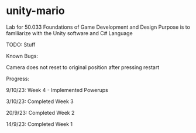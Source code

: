 # unity-mario

Lab for 50.033 Foundations of Game Development and Design
Purpose is to familiarize with the Unity software and C# Language


TODO:
Stuff

Known Bugs:

Camera does not reset to original position after pressing restart


Progress:

9/10/23: Week 4 - Implemented Powerups

3/10/23: Completed Week 3

20/9/23: Completed Week 2

14/9/23: Completed Week 1
